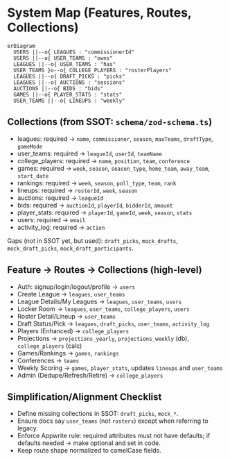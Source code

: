 # System Map (Features, Routes, Collections)

```mermaid
erDiagram
  USERS ||--o{ LEAGUES : "commissionerId"
  USERS ||--o{ USER_TEAMS : "owns"
  LEAGUES ||--o{ USER_TEAMS : "has"
  USER_TEAMS }o--o{ COLLEGE_PLAYERS : "rosterPlayers"
  LEAGUES ||--o{ DRAFT_PICKS : "picks"
  LEAGUES ||--o{ AUCTIONS : "sessions"
  AUCTIONS ||--o{ BIDS : "bids"
  GAMES ||--o{ PLAYER_STATS : "stats"
  USER_TEAMS ||--o{ LINEUPS : "weekly"
```

## Collections (from SSOT: `schema/zod-schema.ts`)

- leagues: required → `name`, `commissioner`, `season`, `maxTeams`, `draftType`, `gameMode`
- user_teams: required → `leagueId`, `userId`, `teamName`
- college_players: required → `name`, `position`, `team`, `conference`
- games: required → `week`, `season`, `season_type`, `home_team`, `away_team`, `start_date`
- rankings: required → `week`, `season`, `poll_type`, `team`, `rank`
- lineups: required → `rosterId`, `week`, `season`
- auctions: required → `leagueId`
- bids: required → `auctionId`, `playerId`, `bidderId`, `amount`
- player_stats: required → `playerId`, `gameId`, `week`, `season`, `stats`
- users: required → `email`
- activity_log: required → `action`

Gaps (not in SSOT yet, but used): `draft_picks`, `mock_drafts`, `mock_draft_picks`, `mock_draft_participants`.

## Feature → Routes → Collections (high-level)

- Auth: signup/login/logout/profile → `users`
- Create League → `leagues`, `user_teams`
- League Details/My Leagues → `leagues`, `user_teams`, `users`
- Locker Room → `leagues`, `user_teams`, `college_players`, `users`
- Roster Detail/Lineup → `user_teams`
- Draft Status/Pick → `leagues`, `draft_picks`, `user_teams`, `activity_log`
- Players (Enhanced) → `college_players`
- Projections → `projections_yearly`, `projections_weekly` (db), `college_players` (calc)
- Games/Rankings → `games`, `rankings`
- Conferences → `teams`
- Weekly Scoring → `games`, `player_stats`, updates `lineups` and `user_teams`
- Admin (Dedupe/Refresh/Retire) → `college_players`

## Simplification/Alignment Checklist

- Define missing collections in SSOT: `draft_picks`, `mock_*`.
- Ensure docs say `user_teams` (not `rosters`) except when referring to legacy.
- Enforce Appwrite rule: required attributes must not have defaults; if defaults needed → make optional and set in code.
- Keep route shape normalized to camelCase fields.
